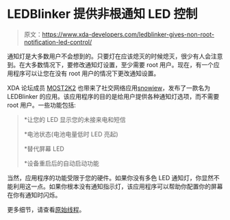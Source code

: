 # LEDBlinker 提供非根通知 LED 控制

> 原文：<https://www.xda-developers.com/ledblinker-gives-non-root-notification-led-control/>

通知灯是大多数用户不会想到的。只要灯在应该熄灭的时候熄灭，很少有人会注意到。在大多数情况下，要修改通知灯设置，至少需要 root 用户。现在，有一个应用程序可以让您在没有 root 用户的情况下更改通知设置。

XDA 论坛成员 [MOST2K2](http://forum.xda-developers.com/member.php?u=4319758) 也带来了社交网络应用[snowiew](http://www.xda-developers.com/android/snoview-puts-public-facebook-twitter-and-google-feeds-in-one-place/)，发布了一款名为 LEDBlinker 的应用。该应用程序的目的是给用户提供各种通知灯选项，而不需要 root 用户。一些功能包括:

> *让您的 LED 显示您的未接来电和短信
> 
> *电池状态(电池电量低时 LED 亮起)
> 
> *替代屏幕 LED
> 
> *设备重启后的自动启动功能

当然，应用程序的功能受限于您的硬件。如果你没有多色 LED 通知灯，你显然不能利用这一点。如果你根本没有通知指示灯，该应用程序可以帮助你配置你的屏幕在你有通知时闪烁。

更多细节，请查看[原始线程](http://forum.xda-developers.com/showthread.php?t=1900309)。